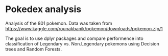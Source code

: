 # Pokedex analysis

Analysis of the 801 pokemon. Data was taken from https://www.kaggle.com/rounakbanik/pokemon/downloads/pokemon.zip/1

The goal is to use dplyr packages and compare performence into classification of Legendary vs. Non.Legendary pokemons using Decision trees and Random Forests.
